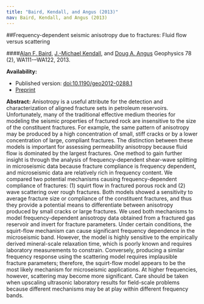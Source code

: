 ```yaml
---
title: "Baird, Kendall, and Angus (2013)"
nav: Baird, Kendall, and Angus (2013)
---
```


##Frequency-dependent seismic anisotropy due to fractures: Fluid flow versus scattering

####[Alan F. Baird](http://www1.gly.bris.ac.uk/~baird/), [J.-Michael Kendall](http://www1.gly.bris.ac.uk/~jmk/), and [Doug A. Angus](http://homepages.see.leeds.ac.uk/~eardang/)
Geophysics 78 (2), WA111-–WA122, 2013.

**Availability:**

- Published version: [doi:10.1190/geo2012-0288.1](http://dx.doi.org/10.1190/geo2012-0288.1)
- [Preprint](/pdfs/Baird_etal_2013.pdf)

**Abstract:** Anisotropy is a useful attribute for the detection and characterization of aligned fracture sets in petroleum reservoirs. Unfortunately, many of the traditional effective medium theories for modeling the seismic properties of fractured rock are insensitive to the size of the constituent fractures. For example, the same pattern of anisotropy may be produced by a high concentration of small, stiff cracks or by a lower concentration of large, compliant fractures. The distinction between these models is important for assessing permeability anisotropy because fluid flow is dominated by the largest fractures. One method to gain further insight is through the analysis of frequency-dependent shear-wave splitting in microseismic data because fracture compliance is frequency dependent, and microseismic data are relatively rich in frequency content. We compared two potential mechanisms causing frequency-dependent compliance of fractures: (1) squirt flow in fractured porous rock and (2) wave scattering over rough fractures. Both models showed a sensitivity to average fracture size or compliance of the constituent fractures, and thus they provide a potential means to differentiate between anisotropy produced by small cracks or large fractures. We used both mechanisms to model frequency-dependent anisotropy data obtained from a fractured gas reservoir and invert for fracture parameters. Under certain conditions, the squirt-flow mechanism can cause significant frequency dependence in the microseismic band. However, the model is highly sensitive to the empirically derived mineral-scale relaxation time, which is poorly known and requires laboratory measurements to constrain. Conversely, producing a similar frequency response using the scattering model requires implausible fracture parameters; therefore, the squirt-flow model appears to be the most likely mechanism for microseismic applications. At higher frequencies, however, scattering may become more significant. Care should be taken when upscaling ultrasonic laboratory results for field-scale problems because different mechanisms may be at play within different frequency bands.